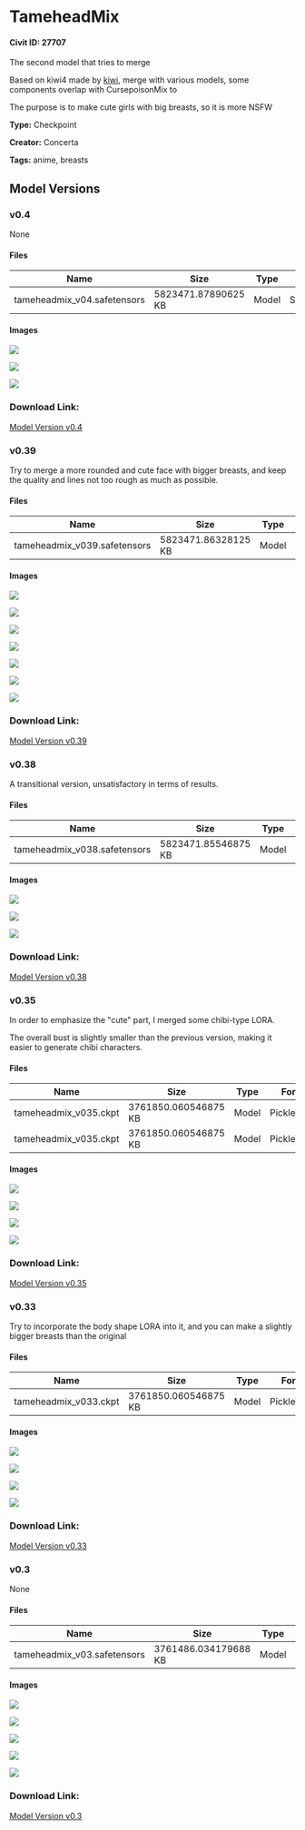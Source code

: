 # TameheadMix

#### Civit ID: 27707

<p>The second model that tries to merge</p><p>Based on kiwi4 made by <a target="_blank" rel="ugc" href="https://www.pixiv.net/users/90852309">kiwi</a>, merge with various models, some components overlap with CursepoisonMix to</p><p>The purpose is to make cute girls with big breasts, so it is more NSFW</p>

**Type:** Checkpoint

**Creator:** Concerta

**Tags:** anime, breasts

## Model Versions

### v0.4

None

#### Files

| Name | Size | Type | Format | Download Url | AutoV1 | AutoV2 | SHA256 | CRC32 | BLAKE3 |
| --- | --- | --- | --- | --- | --- | --- | --- | --- | --- |
| tameheadmix_v04.safetensors | 5823471.87890625 KB | Model | SafeTensor | https://civitai.com/api/download/models/87133 | - | - | - | - | - |

#### Images

<p><img src="https://image.civitai.com/xG1nkqKTMzGDvpLrqFT7WA/f53a9e1b-37aa-442d-b697-b491a7fefbf8/width=450/995717.jpeg" /></p>

<p><img src="https://image.civitai.com/xG1nkqKTMzGDvpLrqFT7WA/923c9b82-b046-4169-a02f-123a4bd87785/width=450/995730.jpeg" /></p>

<p><img src="https://image.civitai.com/xG1nkqKTMzGDvpLrqFT7WA/838bb5f3-2bd6-411c-886e-f9274ffaf8d6/width=450/995761.jpeg" /></p>

### Download Link:

[Model Version v0.4](https://civitai.com/api/download/models/87133)

### v0.39

<p>Try to merge a more rounded and cute face with bigger breasts, and keep the quality and lines not too rough as much as possible.</p>

#### Files

| Name | Size | Type | Format | Download Url | AutoV1 | AutoV2 | SHA256 | CRC32 | BLAKE3 |
| --- | --- | --- | --- | --- | --- | --- | --- | --- | --- |
| tameheadmix_v039.safetensors | 5823471.86328125 KB | Model | SafeTensor | https://civitai.com/api/download/models/77711 | 53BCD16E | 5994E4A691 | 5994E4A6910EDBF160685045363B4DEF9E862D263BDCDE122B43EE35786B9843 | 2F1C4DCE | 35CE825D5BA4BAC50522E92625A323807AE95B49DB13BF994723B977FAE2D7B2 |

#### Images

<p><img src="https://image.civitai.com/xG1nkqKTMzGDvpLrqFT7WA/9cf1fd72-0075-4508-ac76-1dacfe5586d6/width=450/875745.jpeg" /></p>

<p><img src="https://image.civitai.com/xG1nkqKTMzGDvpLrqFT7WA/41cdcce2-f6c5-43fe-b3a2-ca646e16d6be/width=450/871185.jpeg" /></p>

<p><img src="https://image.civitai.com/xG1nkqKTMzGDvpLrqFT7WA/ae123ef3-d585-462d-8cfe-2a83584e29f5/width=450/875746.jpeg" /></p>

<p><img src="https://image.civitai.com/xG1nkqKTMzGDvpLrqFT7WA/eb43305c-e3b8-44bc-b522-e32c5ed5221e/width=450/871184.jpeg" /></p>

<p><img src="https://image.civitai.com/xG1nkqKTMzGDvpLrqFT7WA/7207a0b4-330e-4f87-b49a-f8211420ae6c/width=450/871186.jpeg" /></p>

<p><img src="https://image.civitai.com/xG1nkqKTMzGDvpLrqFT7WA/deec7a56-4fed-4772-991b-ea40b4973478/width=450/875747.jpeg" /></p>

<p><img src="https://image.civitai.com/xG1nkqKTMzGDvpLrqFT7WA/ef6e0fcb-fbe6-4e7f-af03-c25d802fe3c7/width=450/875757.jpeg" /></p>

### Download Link:

[Model Version v0.39](https://civitai.com/api/download/models/77711)

### v0.38

<p>A transitional version, unsatisfactory in terms of results.</p>

#### Files

| Name | Size | Type | Format | Download Url | AutoV1 | AutoV2 | SHA256 | CRC32 | BLAKE3 |
| --- | --- | --- | --- | --- | --- | --- | --- | --- | --- |
| tameheadmix_v038.safetensors | 5823471.85546875 KB | Model | SafeTensor | https://civitai.com/api/download/models/73426 | E9C40A4E | 4F43339397 | 4F43339397E7AD0A181F4B495A39B1E83CF2F8D735DF86EB3334B9B780DF1A39 | A19FE1DC | 3881C7B0BB332A00E1680A56B7689038D47AA018E36272CC2AE17CDB91D62812 |

#### Images

<p><img src="https://image.civitai.com/xG1nkqKTMzGDvpLrqFT7WA/138c172a-acb4-41d6-9640-c3528967bc65/width=450/824586.jpeg" /></p>

<p><img src="https://image.civitai.com/xG1nkqKTMzGDvpLrqFT7WA/8241f806-1f17-4a5b-9b73-45d1f734bde6/width=450/824653.jpeg" /></p>

<p><img src="https://image.civitai.com/xG1nkqKTMzGDvpLrqFT7WA/0b5d3706-6a00-4b18-82e6-885a3721b19a/width=450/824881.jpeg" /></p>

### Download Link:

[Model Version v0.38](https://civitai.com/api/download/models/73426)

### v0.35

<p>In order to emphasize the "cute" part, I merged some chibi-type LORA.</p><p>The overall bust is slightly smaller than the previous version, making it easier to generate chibi characters.</p>

#### Files

| Name | Size | Type | Format | Download Url | AutoV1 | AutoV2 | SHA256 | CRC32 | BLAKE3 |
| --- | --- | --- | --- | --- | --- | --- | --- | --- | --- |
| tameheadmix_v035.ckpt | 3761850.060546875 KB | Model | PickleTensor | https://civitai.com/api/download/models/47803 | 82A7D191 | A85D7AB09C | A85D7AB09C3471A39A7B059595E58F60D63EE5895753883EFD43619862F9F197 | B15B949D | 33FFC9E2C885A8CCF0251D071E761E1C6A4CE5B31E6B09A1342FD743B1CD4329 |
| tameheadmix_v035.ckpt | 3761850.060546875 KB | Model | PickleTensor | https://civitai.com/api/download/models/47803?type=Model&format=PickleTensor&size=full&fp=fp16 | 82A7D191 | A85D7AB09C | A85D7AB09C3471A39A7B059595E58F60D63EE5895753883EFD43619862F9F197 | B15B949D | 33FFC9E2C885A8CCF0251D071E761E1C6A4CE5B31E6B09A1342FD743B1CD4329 |

#### Images

<p><img src="https://image.civitai.com/xG1nkqKTMzGDvpLrqFT7WA/fd861df1-d4c3-4f70-3e75-52ece6172700/width=450/515196.jpeg" /></p>

<p><img src="https://image.civitai.com/xG1nkqKTMzGDvpLrqFT7WA/cb9cf00f-429f-4279-241c-83c50dbfb400/width=450/515199.jpeg" /></p>

<p><img src="https://image.civitai.com/xG1nkqKTMzGDvpLrqFT7WA/062ecc60-0a0d-4e7e-4965-5e8474d4c300/width=450/515200.jpeg" /></p>

<p><img src="https://image.civitai.com/xG1nkqKTMzGDvpLrqFT7WA/56bdeb3c-0ee0-426f-7c77-559899721f00/width=450/515197.jpeg" /></p>

### Download Link:

[Model Version v0.35](https://civitai.com/api/download/models/47803)

### v0.33

<p>Try to incorporate the body shape LORA into it, and you can make a slightly bigger breasts than the original</p>

#### Files

| Name | Size | Type | Format | Download Url | AutoV1 | AutoV2 | SHA256 | CRC32 | BLAKE3 |
| --- | --- | --- | --- | --- | --- | --- | --- | --- | --- |
| tameheadmix_v033.ckpt | 3761850.060546875 KB | Model | PickleTensor | https://civitai.com/api/download/models/45622 | F5B6B603 | 9E580C25B3 | 9E580C25B3697E299C278F2BCE401D78129C2B5830D4FBE488E6ACDC2F55A4F9 | 30B9BD6E | C71F1FF035AD7ED5954EE0FF9FF1D602F1869BE19B290FFEAE9B4CB9391C91ED |

#### Images

<p><img src="https://image.civitai.com/xG1nkqKTMzGDvpLrqFT7WA/39413114-f621-44c2-b4c0-40d400417900/width=450/494460.jpeg" /></p>

<p><img src="https://image.civitai.com/xG1nkqKTMzGDvpLrqFT7WA/8d1ff1a3-c736-4714-8378-bb0e54675300/width=450/494461.jpeg" /></p>

<p><img src="https://image.civitai.com/xG1nkqKTMzGDvpLrqFT7WA/53fc0458-a76d-4b01-4d9e-24025835d400/width=450/494462.jpeg" /></p>

<p><img src="https://image.civitai.com/xG1nkqKTMzGDvpLrqFT7WA/d23ebc10-2194-48fa-7582-f32c354e3300/width=450/494463.jpeg" /></p>

### Download Link:

[Model Version v0.33](https://civitai.com/api/download/models/45622)

### v0.3

None

#### Files

| Name | Size | Type | Format | Download Url | AutoV1 | AutoV2 | SHA256 | CRC32 | BLAKE3 |
| --- | --- | --- | --- | --- | --- | --- | --- | --- | --- |
| tameheadmix_v03.safetensors | 3761486.034179688 KB | Model | SafeTensor | https://civitai.com/api/download/models/33178 | 936A21E6 | A008882804 | A0088828045B58A2A9D8970D816C8222ABD70C7206EDCCDAED21A56A95A3A26A | B054C8C2 | 6CC2391F9E8D4D7180F5E7332DECB02CEB07D8E10BC6C75E0FD332FF6EC321E5 |

#### Images

<p><img src="https://image.civitai.com/xG1nkqKTMzGDvpLrqFT7WA/e32fb262-6b78-4611-ebb6-a7f51f2ba100/width=450/378028.jpeg" /></p>

<p><img src="https://image.civitai.com/xG1nkqKTMzGDvpLrqFT7WA/df9320e2-9cb2-4f1a-e06a-23ed5df8eb00/width=450/378032.jpeg" /></p>

<p><img src="https://image.civitai.com/xG1nkqKTMzGDvpLrqFT7WA/d24894a4-2988-4c01-1f16-6fb106ce2200/width=450/378031.jpeg" /></p>

<p><img src="https://image.civitai.com/xG1nkqKTMzGDvpLrqFT7WA/49a05418-ab82-49da-d26c-d6c7f17a5a00/width=450/378030.jpeg" /></p>

<p><img src="https://image.civitai.com/xG1nkqKTMzGDvpLrqFT7WA/41505b08-cf7c-4754-7f59-36e2e54ba600/width=450/378029.jpeg" /></p>

### Download Link:

[Model Version v0.3](https://civitai.com/api/download/models/33178)

